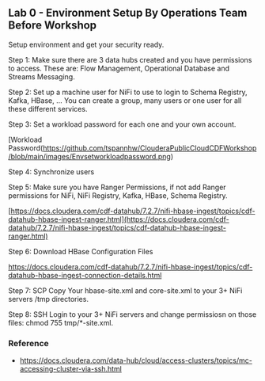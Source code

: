 ## Lab 0 - Environment Setup By Operations Team Before Workshop

Setup environment and get your security ready.

Step 1:  Make sure there are 3 data hubs created and you have permissions to access.   These are:   Flow Management, Operational Database and Streams Messaging.

Step 2:  Set up a machine user for NiFi to use to login to Schema Registry, Kafka, HBase, ...   You can create a group, many users or one user for all these different services.

Step 3:  Set a workload password for each one and your own account.

[Workload Password(https://github.com/tspannhw/ClouderaPublicCloudCDFWorkshop/blob/main/images/Envsetworkloadpassword.png)

Step 4:  Synchronize users

Step 5:  Make sure you have Ranger Permissions, if not add Ranger permissions for NiFi, NiFi Registry, Kafka, HBase, Schema Registry.

[https://docs.cloudera.com/cdf-datahub/7.2.7/nifi-hbase-ingest/topics/cdf-datahub-hbase-ingest-ranger.html](https://docs.cloudera.com/cdf-datahub/7.2.7/nifi-hbase-ingest/topics/cdf-datahub-hbase-ingest-ranger.html)

Step 6:  Download HBase Configuration Files

https://docs.cloudera.com/cdf-datahub/7.2.7/nifi-hbase-ingest/topics/cdf-datahub-hbase-ingest-connection-details.html

Step 7:  SCP Copy Your hbase-site.xml and core-site.xml to your 3+ NiFi servers /tmp directories.

Step 8:  SSH Login to your 3+ NiFi servers and change permissiosn on those files:   chmod 755 tmp/*-site.xml.

### Reference

* https://docs.cloudera.com/data-hub/cloud/access-clusters/topics/mc-accessing-cluster-via-ssh.html
